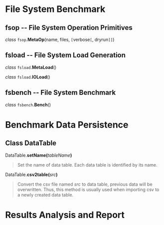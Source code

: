 

# File System Benchmark #

## fsop -- File System Operation Primitives ##

_class_ `fsop`.**MetaOp**(name, files, `[`verbose`[`, dryrun`]]`)

## fsload -- File System Load Generation ##

_class_ `fsload`.**MetaLoad**()

_class_ `fsload`.**IOLoad**()

## fsbench -- File System Benchmark ##

_class_ `fsbench`.**Bench**()

# Benchmark Data Persistence #

## Class DataTable ##

DataTable.**setName(**_tableName_**)**

> Set the name of data table. Each data table is identified by its name.

DataTable.**csv2table(**_src_**)**

> Convert the csv file named _src_ to data table, previous data will be overwritten.
> Thus, this method is usually used when importing csv to a newly created data table.

# Results Analysis and Report #